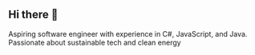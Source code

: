 ## Hi there 👋
Aspiring software engineer with experience in C#, JavaScript, and Java. Passionate about sustainable tech and clean energy
<!--
## Skills
- Programming: C#, JavaScript, Java
- Networking: Cisco-certified knowledge
- Math: Advanced calculus and linear algebra

## Projects
- [Cybernetics in Healthcare](https://github.com/username/healthcare-cybernetics)
- [Sustainable Fashion Research](https://github.com/username/sustainable-fashion)

## Contact
- Email: malachiprophete@gmail.com
